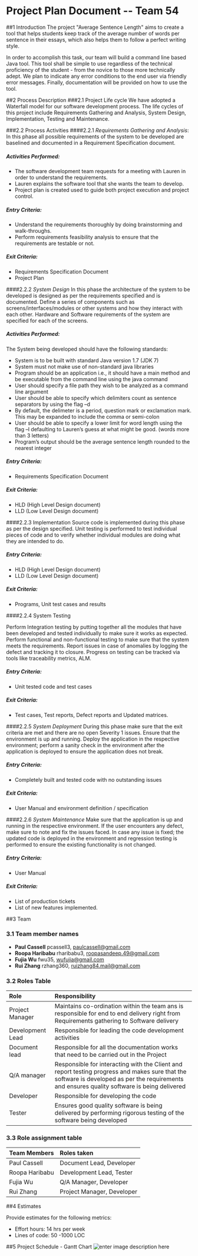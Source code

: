 # **Project Plan Document -- Team 54**

##1 Introduction
The project "Average Sentence Length" aims to create a tool that helps students keep track of the average number of words per sentence in their essays, which also helps them to follow a perfect writing style.

In order to accomplish this task, our team will build a command line based Java tool.  This tool shall be simple to use regardless of the technical proficiency of the student - from the novice to those more technically adept.  We plan to indicate any error conditions to the end user via friendly error messages.  Finally, documentation will be provided on how to use the tool.

##2 Process Description
###2.1 Project Life cycle
We have adopted a Waterfall model for our software development process. The life cycles of this project include Requirements Gathering and Analysis, System Design, Implementation, Testing and Maintenance.

###2.2 Process Activities 
####2.2.1 *Requirements Gathering and Analysis*:
In this phase all possible requirements of the system to be developed are baselined and documented in a Requirement Specification document. 

##### *Activities Performed:*
- The software development team requests for a meeting with Lauren in order to understand the requirements.
- Lauren explains the software tool that she wants the team to develop.
- Project plan is created used to guide both project execution and project control.

##### *Entry Criteria:*
- Understand the requirements thoroughly by doing brainstorming and walk-throughs.
- Perform requirements feasibility analysis to ensure that the requirements are testable or not.

##### *Exit Criteria:*
- Requirements Specification Document
- Project Plan

####2.2.2 *System Design*
In this phase the architecture of the system to be developed is designed as per the requirements specified and is documented.
Define a series of components such as screens/interfaces/modules or other systems and how they interact with each other.
Hardware and Software requirements of the system are specified for each of the screens.

##### *Activities Performed:*
The System being developed should have the following standards:

- System is to be built with standard Java version 1.7 (JDK 7)
- System must not make use of non-standard java libraries
- Program should be an application i.e., it should have a main method and be executable from the command line using the java command
- User should specify a file path they wish to be analyzed as a command line argument
- User should be able to specify which delimiters count as sentence separators by using the flag –d
- By default, the delimeter is a period, question mark or exclamation mark.  This may be expanded to include the comma or semi-colon
- User should be able to specify a lower limit for word length using the flag –l defaulting to Lauren’s guess at what might be good. (words more than 3 letters)
- Program’s output should be the average sentence length rounded to the nearest integer

##### *Entry Criteria:*
- Requirements Specification Document

##### *Exit Criteria:*
- HLD (High Level Design document)
- LLD (Low Level Design document)

####2.2.3 Implementation
Source code is implemented during this phase as per the design specified. Unit testing is performed to test individual pieces of code and to verify whether individual modules are doing what they are intended to do.

##### *Entry Criteria:*

- HLD (High Level Design document)
- LLD (Low Level Design document)

##### *Exit Criteria:*
- Programs, Unit test cases and results

####2.2.4 System Testing

Perform Integration testing by putting together all the modules that have been developed and tested individually to make sure it works as expected. Perform functional and non-functional testing to make sure that the system meets the requirements. Report issues in case of anomalies by logging the defect and tracking it to closure. Progress on testing can be tracked via tools like traceability metrics, ALM.


##### *Entry Criteria:*
- Unit tested code and test cases

##### *Exit Criteria:*
- Test cases, Test reports, Defect reports and Updated matrices.

####2.2.5 *System Deployment*
During this phase make sure that the exit criteria are met and there are no open Severity 1 issues. Ensure that the environment is up and running. Deploy the application in the respective environment; perform a sanity check in the environment after the application is deployed to ensure the application does not break.

##### *Entry Criteria:*
- Completely built and tested code with no outstanding issues

##### *Exit Criteria:*
- User Manual and environment definition / specification

####2.2.6 *System Maintenance*
Make sure that the application is up and running in the respective environment. If the user encounters any defect, make sure to note and fix the issues faced. In case any issue is fixed; the updated code is deployed in the environment and regression testing is performed to ensure the existing functionality is not changed. 

##### *Entry Criteria:*
- User Manual

##### *Exit Criteria:*
- List of production tickets
- List of new features implemented.

##3 Team
### 3.1 Team member names
- **Paul Cassell** pcassell3, paulcassell@gmail.com
- **Roopa Haribabu** rharibabu3, roopasandeep.49@gmail.com
- **Fujia Wu** fwu35, wufujia@gmail.com
- **Rui Zhang** rzhang360, ruizhang84.mail@gmail.com

### 3.2 Roles Table

| Role| 	Responsibility| 
|:------------|:-------------| 
| Project Manager| Maintains co-ordination within the team ans is responsible for end to end delivery right from Requirements gathering to Software delivery|
| Development Lead| Responsible for leading the code development activities|
| Document lead| Responsible for all the documentation works that need to be carried out in the Project|
| Q/A manager| Responsible for interacting with the Client and report testing progress and makes sure that the software is developed as per the requirements and ensures quality software is being delivered|
| Developer| Responsible for developing the code|
| Tester| Ensures good quality software is being delivered by performing rigorous testing of the software being developed|

### 3.3 Role assignment table


| Team Members| 	Roles taken| 
| :------------|:-------------| 
| Paul Cassell| Document Lead, Developer |
| Roopa Haribabu| Development Lead, Tester|
| Fujia Wu      | Q/A Manager, Developer|
| Rui Zhang   | Project Manager, Developer|


##4 Estimates

Provide estimates for the following metrics:

- Effort hours: 14 hrs per week
- Lines of code: 50 -1000 LOC

##5 Project Schedule - Gantt Chart
![enter image description here](https://lh3.googleusercontent.com/kel9uHojlSfUZZdoqWmMrDhryyl0QWuBGrgPEJXOZ3CDiSZaaYsRYLs1vdEVLyn7bBM=s0 "Gantt Chart_Project1.png")
